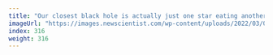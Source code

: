```yaml
---
title: "Our closest black hole is actually just one star eating another"
imageUrl: "https://images.newscientist.com/wp-content/uploads/2022/03/01175200/SEI_90952100.jpg?width=600"
index: 316
weight: 316
---
```

